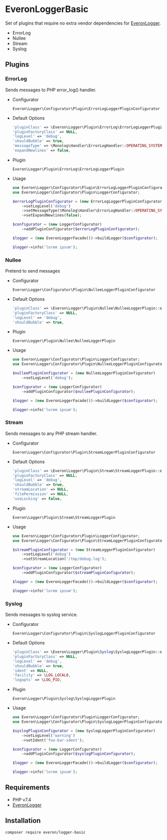 # EveronLoggerBasic

Set of plugins that require no extra vendor dependencies for [EveronLogger](https://github.com/oliwierptak/everon-logger).

- ErrorLog
- Nullee
- Stream
- Syslog

## Plugins
 
### ErrorLog

Sends messages to PHP error_log() handler.
    
- Configurator

    `Everon\Logger\Configurator\Plugin\ErrorLogLoggerPluginConfigurator`
 
- Default Options

    ```php
    'pluginClass' => \Everon\Logger\Plugin\ErrorLog\ErrorLogLoggerPlugin::class,
    'pluginFactoryClass' => NULL,
    'logLevel' => 'debug',
    'shouldBubble' => true,
    'messageType' => \Monolog\Handler\ErrorLogHandler::OPERATING_SYSTEM,
    'expandNewlines' => false,
    ```
  
- Plugin

  `Everon\Logger\Plugin\ErrorLog\ErrorLogLoggerPlugin`
  
- Usage

    ```php
    use Everon\Logger\Configurator\Plugin\ErrorLogLoggerPluginConfigurator;
    use Everon\Logger\Configurator\Plugin\LoggerConfigurator;
  
    $errorLogPluginConfigurator = (new ErrorLogLoggerPluginConfigurator)
        ->setLogLevel('debug')
        ->setMessageType(\Monolog\Handler\ErrorLogHandler::OPERATING_SYSTEM)
        ->setExpandNewlines(false);
    
    $configurator = (new LoggerConfigurator)
        ->addPluginConfigurator($errorLogPluginConfigurator);
    
    $logger = (new EveronLoggerFacade())->buildLogger($configurator);
    
    $logger->info('lorem ipsum');
    ```  
  
### Nullee

Pretend to send messages
    
- Configurator

    `Everon\Logger\Configurator\Plugin\NulleeLoggerPluginConfigurator`
 
- Default Options

    ```php
    'pluginClass' => \Everon\Logger\Plugin\Nullee\NulleeLoggerPlugin::class,
    'pluginFactoryClass' => NULL,
    'logLevel' => 'debug',
    'shouldBubble' => true,
    ```
  
- Plugin

  `Everon\Logger\Plugin\Nullee\NulleeLoggerPlugin`
  
- Usage

    ```php
    use Everon\Logger\Configurator\Plugin\LoggerConfigurator;
    use Everon\Logger\Configurator\Plugin\NulleeLoggerPluginConfigurator;
  
    $nulleePluginConfigurator = (new NulleeLoggerPluginConfigurator)
        ->setLogLevel('debug');
    
    $configurator = (new LoggerConfigurator)
        ->addPluginConfigurator($nulleePluginConfigurator);
    
    $logger = (new EveronLoggerFacade())->buildLogger($configurator);
    
    $logger->info('lorem ipsum');
    ```    

### Stream

Sends messages to any PHP stream handler. 
    
- Configurator

    `Everon\Logger\Configurator\Plugin\StreamLoggerPluginConfigurator`
 
- Default Options

    ```php
    'pluginClass' => \Everon\Logger\Plugin\Stream\StreamLoggerPlugin::class,
    'pluginFactoryClass' => NULL,
    'logLevel' => 'debug',
    'shouldBubble' => true,
    'streamLocation' => NULL,
    'filePermission' => NULL,
    'useLocking' => false,
    ```
  
- Plugin

  `Everon\Logger\Plugin\Stream\StreamLoggerPlugin`
  
- Usage

    ```php
    use Everon\Logger\Configurator\Plugin\LoggerConfigurator;
    use Everon\Logger\Configurator\Plugin\StreamLoggerPluginConfigurator;
  
    $streamPluginConfigurator = (new StreamLoggerPluginConfigurator)
        ->setLogLevel('debug')
        ->setStreamLocation('/tmp/debug.log');
    
    $configurator = (new LoggerConfigurator)
        ->addPluginConfigurator($streamPluginConfigurator);
    
    $logger = (new EveronLoggerFacade())->buildLogger($configurator);
    
    $logger->info('lorem ipsum');
    ```    


### Syslog

Sends messages to syslog service.
    
- Configurator

    `Everon\Logger\Configurator\Plugin\SyslogLoggerPluginConfigurator`
 
- Default Options

    ```php
    'pluginClass' => \Everon\Logger\Plugin\Syslog\SyslogLoggerPlugin::class,
    'pluginFactoryClass' => NULL,
    'logLevel' => 'debug',
    'shouldBubble' => true,
    'ident' => NULL,
    'facility' => \LOG_LOCAL0,
    'logopts' => \LOG_PID,
    ```
  
- Plugin

  `Everon\Logger\Plugin\Syslog\SyslogLoggerPlugin`
  
- Usage

    ```php
    use Everon\Logger\Configurator\Plugin\LoggerConfigurator;
    use Everon\Logger\Configurator\Plugin\SyslogLoggerPluginConfigurator;
  
    $syslogPluginConfigurator = (new SyslogLoggerPluginConfigurator)
        ->setLogLevel('warning')
        ->setIdent('foo-bar-ident');
    
    $configurator = (new LoggerConfigurator)
        ->addPluginConfigurator($syslogPluginConfigurator);
    
    $logger = (new EveronLoggerFacade())->buildLogger($configurator);
    
    $logger->info('lorem ipsum');
    ```    

## Requirements

- PHP v7.4
- [EveronLogger](https://github.com/oliwierptak/everon-logger)

## Installation

```
composer require everon/logger-basic
```
